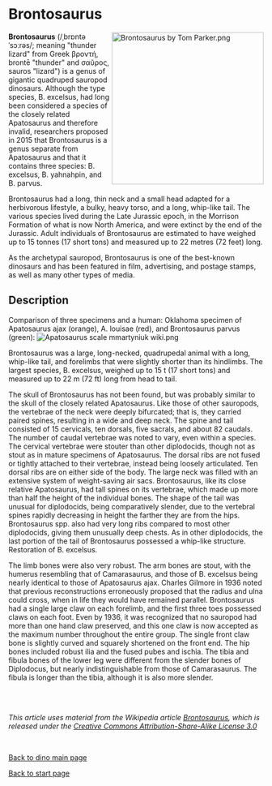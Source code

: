 # Brontosaurus
<img align="right" src="https://upload.wikimedia.org/wikipedia/commons/thumb/1/11/Brontosaurus_by_Tom_Parker.png/1200px-Brontosaurus_by_Tom_Parker.png" alt="Brontosaurus by Tom Parker.png" width="300">

**Brontosaurus** (/ˌbrɒntəˈsɔːrəs/; meaning "thunder lizard" from Greek βροντή, brontē "thunder" and σαῦρος, sauros "lizard") is a genus of gigantic quadruped sauropod dinosaurs. Although the type species, B. excelsus, had long been considered a species of the closely related Apatosaurus and therefore invalid, researchers proposed in 2015 that Brontosaurus is a genus separate from Apatosaurus and that it contains three species: B. excelsus, B. yahnahpin, and B. parvus. 

Brontosaurus had a long, thin neck and a small head adapted for a herbivorous lifestyle, a bulky, heavy torso, and a long, whip-like tail. The various species lived during the Late Jurassic epoch, in the Morrison Formation of what is now North America, and were extinct by the end of the Jurassic. Adult individuals of Brontosaurus are estimated to have weighed up to 15 tonnes (17 short tons) and measured up to 22 metres (72 feet) long.

As the archetypal sauropod, Brontosaurus is one of the best-known dinosaurs and has been featured in film, advertising, and postage stamps, as well as many other types of media.




## Description
Comparison of three specimens and a human: Oklahoma specimen of Apatosaurus ajax (orange), A. louisae (red), and Brontosaurus parvus (green):
<img src="https://upload.wikimedia.org/wikipedia/commons/thumb/2/2b/Apatosaurus_scale_mmartyniuk_wiki.png/1200px-Apatosaurus_scale_mmartyniuk_wiki.png" alt="Apatosaurus scale mmartyniuk wiki.png">


Brontosaurus was a large, long-necked, quadrupedal animal with a long, whip-like tail, and forelimbs that were slightly shorter than its hindlimbs. The largest species, B. excelsus, weighed up to 15 t (17 short tons) and measured up to 22 m (72 ft) long from head to tail.

The skull of Brontosaurus has not been found, but was probably similar to the skull of the closely related Apatosaurus. Like those of other sauropods, the vertebrae of the neck were deeply bifurcated; that is, they carried paired spines, resulting in a wide and deep neck. The spine and tail consisted of 15 cervicals, ten dorsals, five sacrals, and about 82 caudals. The number of caudal vertebrae was noted to vary, even within a species. The cervical vertebrae were stouter than other diplodocids, though not as stout as in mature specimens of Apatosaurus. The dorsal ribs are not fused or tightly attached to their vertebrae, instead being loosely articulated. Ten dorsal ribs are on either side of the body. The large neck was filled with an extensive system of weight-saving air sacs. Brontosaurus, like its close relative Apatosaurus, had tall spines on its vertebrae, which made up more than half the height of the individual bones. The shape of the tail was unusual for diplodocids, being comparatively slender, due to the vertebral spines rapidly decreasing in height the farther they are from the hips. Brontosaurus spp. also had very long ribs compared to most other diplodocids, giving them unusually deep chests. As in other diplodocids, the last portion of the tail of Brontosaurus possessed a whip-like structure.
Restoration of B. excelsus.

The limb bones were also very robust. The arm bones are stout, with the humerus resembling that of Camarasaurus, and those of B. excelsus being nearly identical to those of Apatosaurus ajax. Charles Gilmore in 1936 noted that previous reconstructions erroneously proposed that the radius and ulna could cross, when in life they would have remained parallel. Brontosaurus had a single large claw on each forelimb, and the first three toes possessed claws on each foot. Even by 1936, it was recognized that no sauropod had more than one hand claw preserved, and this one claw is now accepted as the maximum number throughout the entire group. The single front claw bone is slightly curved and squarely shortened on the front end. The hip bones included robust ilia and the fused pubes and ischia. The tibia and fibula bones of the lower leg were different from the slender bones of Diplodocus, but nearly indistinguishable from those of Camarasaurus. The fibula is longer than the tibia, although it is also more slender.


<br>
<br>

_This article uses material from the Wikipedia article [Brontosaurus](https://en.wikipedia.org/wiki/Brontosaurus), which is released under the [Creative Commons Attribution-Share-Alike License 3.0](https://creativecommons.org/licenses/by-sa/3.0/")_

<br>


[Back to dino main page](/../dinos.md)

[Back to start page](/../../index.md)

